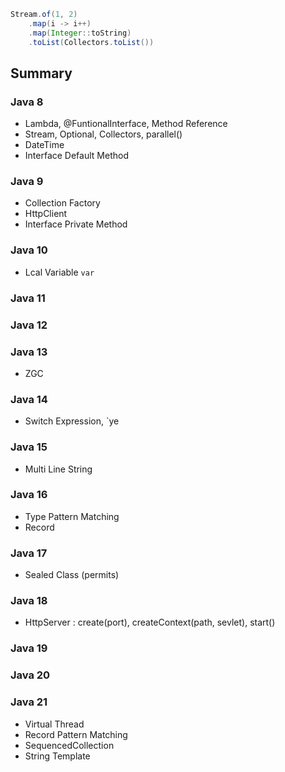 ```java
Stream.of(1, 2)
    .map(i -> i++)
    .map(Integer::toString)
    .toList(Collectors.toList())
```
## Summary
### Java 8
- Lambda, @FuntionalInterface, Method Reference
- Stream, Optional, Collectors, parallel()
- DateTime
- Interface Default Method
### Java 9
- Collection Factory
- HttpClient
- Interface Private Method
### Java 10
- Lcal Variable `var`
### Java 11
### Java 12
### Java 13
- ZGC
### Java 14
- Switch Expression, `ye
### Java 15
- Multi Line String
### Java 16
- Type Pattern Matching
- Record
### Java 17
- Sealed Class (permits)
### Java 18
- HttpServer : create(port), createContext(path, sevlet), start()
### Java 19
### Java 20
### Java 21
- Virtual Thread
- Record Pattern Matching
- SequencedCollection
- String Template